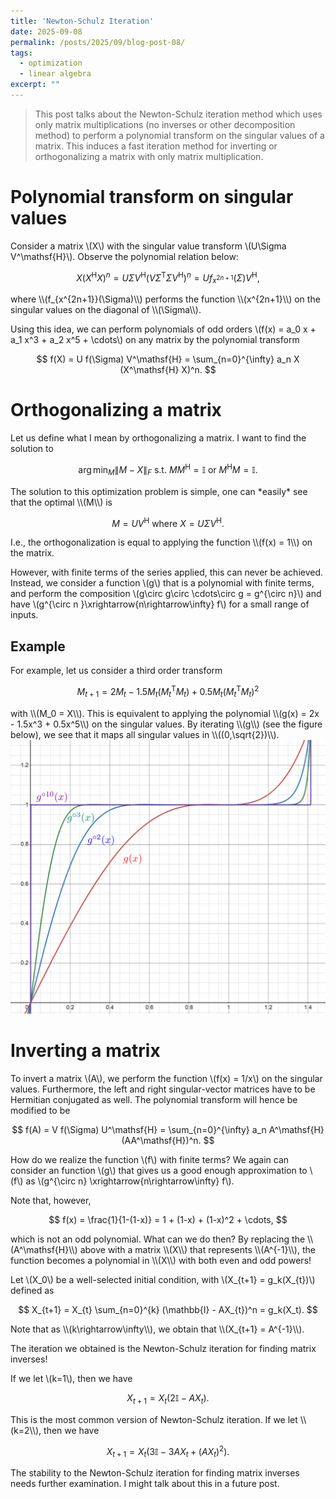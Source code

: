 ```yaml
---
title: 'Newton-Schulz Iteration'
date: 2025-09-08
permalink: /posts/2025/09/blog-post-08/
tags:
  - optimization
  - linear algebra
excerpt: ""
---
```


> This post talks about the Newton-Schulz iteration method which uses only matrix multiplications (no inverses or other decomposition method) to perform a polynomial transform on the singular values of a matrix. This induces a fast iteration method for inverting or orthogonalizing a matrix with only matrix multiplication.

# Polynomial transform on singular values
Consider a matrix \\(X\\) with the singular value transform \\(U\Sigma V^\mathsf{H}\\). Observe the polynomial relation below:
<p>

$$
X (X^\mathsf{H}X)^n = U\Sigma V^\mathsf{H} \left(V \Sigma^\mathsf{T}\Sigma V^\mathsf{H}\right)^n = U f_{x^{2n+1}}(\Sigma) V^{\mathsf{H}},
$$
</p>
where \\(f_{x^{2n+1}}(\Sigma)\\) performs the function \\(x^{2n+1}\\) on the singular values on the diagonal of \\(\Sigma\\).

Using this idea, we can perform polynomials of odd orders \\(f(x) = a_0 x + a_1 x^3 + a_2 x^5 + \cdots\\) on any matrix by the polynomial transform
<p>

$$
f(X) = U f(\Sigma) V^\mathsf{H} = \sum_{n=0}^{\infty} a_n X (X^\mathsf{H} X)^n.
$$
</p>

# Orthogonalizing a matrix
Let us define what I mean by orthogonalizing a matrix. I want to find the solution to
<p>

$$
\arg\min_{M} \|M-X\|_F \text{ s.t. } MM^\mathsf{H} = \mathbb{I} \text{ or } M^\mathsf{H}M = \mathbb{I}.
$$
</p>
The solution to this optimization problem is simple, one can *easily* see that the optimal \\(M\\) is
<p>

$$
M = UV^\mathsf{H} \text{ where } X = U\Sigma V^\mathsf{H}.
$$
</p>
I.e., the orthogonalization is equal to applying the function \\(f(x) = 1\\) on the matrix.

However, with finite terms of the series applied, this can never be achieved. Instead, we consider a function \\(g\\) that is a polynomial with finite terms, and perform the composition \\(g\circ g\circ \cdots\circ g = g^{\circ n}\\) and have \\(g^{\circ n }\xrightarrow{n\rightarrow\infty} f\\) for a small range of inputs.

## Example
For example, let us consider a third order transform
<p>

$$
M_{t+1} = 2 M_{t} - 1.5 M_t(M_t^\mathsf{T}M_t) + 0.5 M_t(M_t^\mathsf{T}M_t)^2
$$
</p>
with \\(M_0 = X\\). This is equivalent to applying the polynomial \\(g(x) = 2x - 1.5x^3 + 0.5x^5\\) on the singular values. By iterating \\(g\\) (see the figure below), we see that it maps all singular values in \\((0,\sqrt{2})\\).

<img src='/images/posts/2025-09-08-orthogonalization.png'>

# Inverting a matrix
To invert a matrix \\(A\\), we perform the function \\(f(x) = 1/x\\) on the singular values. Furthermore, the left and right singular-vector matrices have to be Hermitian conjugated as well. The polynomial transform will hence be modified to be
<p>

$$
f(A) = V f(\Sigma) U^\mathsf{H} = \sum_{n=0}^{\infty} a_n A^\mathsf{H}(AA^\mathsf{H})^n.
$$
</p>

How do we realize the function \\(f\\) with finite terms? We again can consider an function \\(g\\) that gives us a good enough approximation to \\(f\\) as \\(g^{\circ n} \xrightarrow{n\rightarrow\infty} f\\).

Note that, however,
<p>

$$
f(x) = \frac{1}{1-(1-x)} = 1 + (1-x) + (1-x)^2 + \cdots,
$$
</p>
which is not an odd polynomial. What can we do then? By replacing the \\(A^\mathsf{H}\\) above with a matrix \\(X\\) that represents \\(A^{-1}\\), the function becomes a polynomial in \\(X\\) with both even and odd powers!

Let \\(X_0\\) be a well-selected initial condition, with \\(X_{t+1} = g_k(X_{t})\\) defined as
<p>

$$
X_{t+1} = X_{t} \sum_{n=0}^{k} (\mathbb{I} - AX_{t})^n = g_k(X_t).
$$
</p>
Note that as \\(k\rightarrow\infty\\), we obtain that \\(X_{t+1} = A^{-1}\\).

The iteration we obtained is the Newton-Schulz iteration for finding matrix inverses!

If we let \\(k=1\\), then we have
<p>

$$
X_{t+1} = X_{t} \left(2\mathbb{I} - AX_{t}\right).
$$
</p>
This is the most common version of Newton-Schulz iteration. If we let \\(k=2\\), then we have
<p>

$$
X_{t+1} = X_{t} \left(3\mathbb{I} - 3AX_{t} + (A X_{t})^2\right).
$$
</p>

The stability to the Newton-Schulz iteration for finding matrix inverses needs further examination. I might talk about this in a future post.